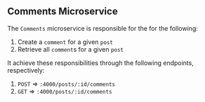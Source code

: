 ## Comments Microservice

The `Comments` microservice is responsible for the for the following:

1. Create a `comment` for a given `post`
2. Retrieve all `comment`s for a given `post`

It achieve these responsibilities through the following endpoints, respectively:

1. `POST` => `:4000/posts/:id/comments`
2. `GET` => `:4000/posts/:id/comments`
